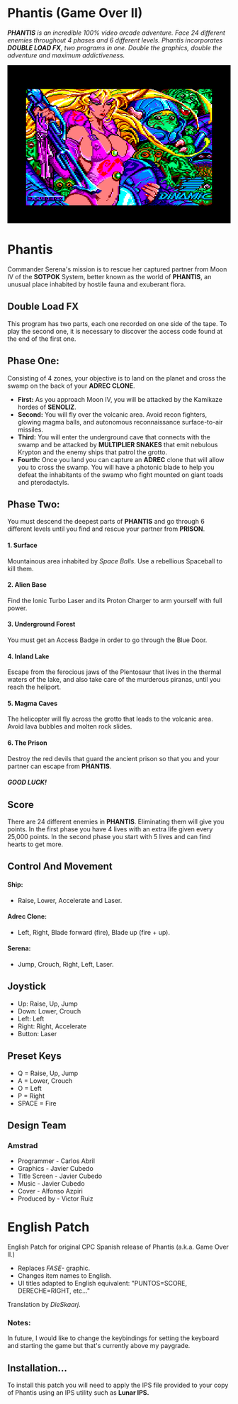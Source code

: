 # Phantis (Game Over II)

***PHANTIS** is an incredible 100% video arcade adventure. Face 24 different enemies throughout 4 phases and 6 different levels. Phantis incorporates **DOUBLE LOAD FX**, two programs in one. Double the graphics, double the adventure and maximum addictiveness.*

![Title](https://github.com/DieSkaarj/PhantisEnglishPatch/blob/main/PhantisTitle.png)

# Phantis

Commander Serena's mission is to rescue her captured partner from Moon IV of the **SOTPOK** System, better known as the world of **PHANTIS**, an unusual place inhabited by hostile fauna and exuberant flora.

## Double Load FX

This program has two parts, each one recorded on one side of the tape. To play the second one, it is necessary to discover the access code found at the end of the first one.

## Phase One:

Consisting of 4 zones, your objective is to land on the planet and cross the swamp on the back of your **ADREC CLONE**.

- **First:** As you approach Moon IV, you will be attacked by the Kamikaze hordes of **SENOLIZ**.
- **Second:** You will fly over the volcanic area. Avoid recon fighters, glowing magma balls, and autonomous reconnaissance surface-to-air missiles.
- **Third:** You will enter the underground cave that connects with the swamp and be attacked by **MULTIPLIER SNAKES** that emit nebulous Krypton and the enemy ships that patrol the grotto.
- **Fourth:** Once you land you can capture an **ADREC** clone that will allow you to cross the swamp. You will have a photonic blade to help you defeat the inhabitants of the swamp who fight mounted on giant toads and pterodactyls.

## Phase Two:

You must descend the deepest parts of **PHANTIS** and go through 6 different levels until you find and rescue your partner from **PRISON**.

#### 1. Surface
Mountainous area inhabited by *Space Balls*. Use a rebellious Spaceball to kill them.
#### 2. Alien Base
Find the Ionic Turbo Laser and its Proton Charger to arm yourself with full power.
#### 3. Underground Forest
You must get an Access Badge in order to go through the Blue Door.
#### 4. Inland Lake
Escape from the ferocious jaws of the Plentosaur that lives in the thermal waters of the lake, and also take care of the murderous piranas, until you reach the heliport.
#### 5. Magma Caves
The helicopter will fly across the grotto that leads to the volcanic area. Avoid lava bubbles and molten rock slides.
#### 6. The Prison
Destroy the red devils that guard the ancient prison so that you and your partner can escape from **PHANTIS**.

##### GOOD LUCK!

## Score
There are 24 different enemies in **PHANTIS**. Eliminating them will give you points. In the first phase you have 4 lives with an extra life given every 25,000 points. In the second phase you start with 5 lives and can find hearts to get more.

## Control And Movement

#### Ship:
- Raise, Lower, Accelerate and Laser.

#### Adrec Clone:
- Left, Right, Blade forward (fire), Blade up (fire + up).

#### Serena:
- Jump, Crouch, Right, Left, Laser.

## Joystick

- Up: Raise, Up, Jump
- Down: Lower, Crouch
- Left: Left
- Right: Right, Accelerate
- Button: Laser

## Preset Keys

- Q = Raise, Up, Jump
- A = Lower, Crouch
- O = Left
- P = Right
- SPACE = Fire


## Design Team
### Amstrad
- Programmer - Carlos Abril
- Graphics - Javier Cubedo
- Title Screen - Javier Cubedo
- Music - Javier Cubedo
- Cover - Alfonso Azpiri
- Produced by - Victor Ruiz

# English Patch
English Patch for original CPC Spanish release of Phantis (a.k.a. Game Over II.)

- Replaces *FASE-* graphic.
- Changes item names to English.
- UI titles adapted to English equivalent: "PUNTOS=SCORE, DERECHE=RIGHT, etc..."

Translation by *DieSkaarj*.

### Notes:

In future, I would like to change the keybindings for setting the keyboard and starting the game but that's currently above my paygrade.

## Installation...

To install this patch you will need to apply the IPS file provided to your copy of Phantis using an IPS utility such as **Lunar IPS.**
